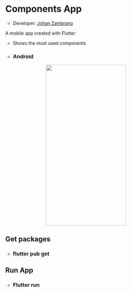 <h1>Components App</h1>
<ul>
  <li type="circle">Developer: <a href="https://www.linkedin.com/in/johan-zambrano-b537501bb/">Johan Zambrano</a></li>
</ul>

A mobile app created with Flutter
<ul>
  <li type="circle">Shows the most used components</li>
</ul>

<ul>
  <li type="circle"><h3>Android</h3></li>
</ul>

<p align="center">
<img src="https://user-images.githubusercontent.com/25967495/134709432-e4830f4f-2a13-4c8c-8caa-dce1039f40dc.jpg" width="250" height="500">
</p>

<h2>Get packages</h2>
<ul>
  <li type="circle"><h3>flutter pub get</h3></li>
</ul>

<h2>Run App</h2>
<ul>
  <li type="circle"><h3>Flutter run</h3></li>
</ul>
